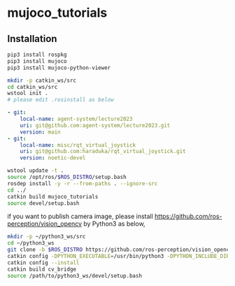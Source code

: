 # mujoco_tutorials

## Installation
```bash
pip3 install rospkg
pip3 install mujoco
pip3 install mujoco-python-viewer
```

```bash
mkdir -p catkin_ws/src
cd catkin_ws/src
wstool init .
# please edit .rosinstall as below
```

```yaml
- git:
    local-name: agent-system/lecture2023
    uri: git@github.com:agent-system/lecture2023.git
    version: main
- git:
    local-name: misc/rqt_virtual_joystick
    uri: git@github.com:haraduka/rqt_virtual_joystick.git
    version: noetic-devel
```

```bash
wstool update -t .
source /opt/ros/$ROS_DISTRO/setup.bash
rosdep install -y -r --from-paths . --ignore-src
cd ../
catkin build mujoco_tutorials
source devel/setup.bash
```

if you want to publish camera image, please install https://github.com/ros-perception/vision_opencv by Python3 as below,
```bash
mkdir -p ~/python3_ws/src
cd ~/python3_ws
git clone -b $ROS_DISTRO https://github.com/ros-perception/vision_opencv.git
catkin config -DPYTHON_EXECUTABLE=/usr/bin/python3 -DPYTHON_INCLUDE_DIR=/usr/include/python3.6m -DPYTHON_LIBRARY=/usr/lib/x86_64-linux-gnu/libpython3.6m.so
catkin config --install
catkin build cv_bridge
source /path/to/python3_ws/devel/setup.bash
```

